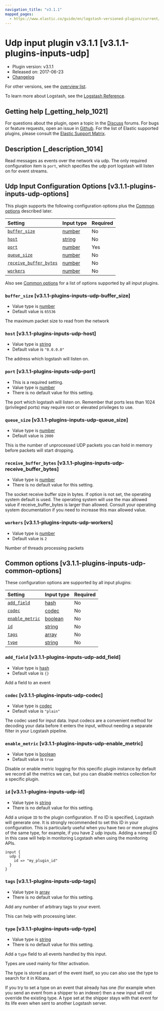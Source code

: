 ```yaml
---
navigation_title: "v3.1.1"
mapped_pages:
  - https://www.elastic.co/guide/en/logstash-versioned-plugins/current/v3.1.1-plugins-inputs-udp.html
---
```


# Udp input plugin v3.1.1 [v3.1.1-plugins-inputs-udp]

* Plugin version: v3.1.1
* Released on: 2017-06-23
* [Changelog](https://github.com/logstash-plugins/logstash-input-udp/blob/v3.1.1/CHANGELOG.md)

For other versions, see the [overview list](input-udp-index.md).

To learn more about Logstash, see the [Logstash Reference](https://www.elastic.co/guide/en/logstash/current/index.html).

## Getting help [_getting_help_1021]

For questions about the plugin, open a topic in the [Discuss](http://discuss.elastic.co) forums. For bugs or feature requests, open an issue in [Github](https://github.com/logstash-plugins/logstash-input-udp). For the list of Elastic supported plugins, please consult the [Elastic Support Matrix](https://www.elastic.co/support/matrix#matrix_logstash_plugins).

## Description [_description_1014]

Read messages as events over the network via udp. The only required configuration item is `port`, which specifies the udp port logstash will listen on for event streams.

## Udp Input Configuration Options [v3.1.1-plugins-inputs-udp-options]

This plugin supports the following configuration options plus the [Common options](v3-1-1-plugins-inputs-udp.md#v3.1.1-plugins-inputs-udp-common-options) described later.

| Setting | Input type | Required |
| :- | :- | :- |
| [`buffer_size`](v3-1-1-plugins-inputs-udp.md#v3.1.1-plugins-inputs-udp-buffer_size) | [number](/lsr/value-types.md#number) | No |
| [`host`](v3-1-1-plugins-inputs-udp.md#v3.1.1-plugins-inputs-udp-host) | [string](/lsr/value-types.md#string) | No |
| [`port`](v3-1-1-plugins-inputs-udp.md#v3.1.1-plugins-inputs-udp-port) | [number](/lsr/value-types.md#number) | Yes |
| [`queue_size`](v3-1-1-plugins-inputs-udp.md#v3.1.1-plugins-inputs-udp-queue_size) | [number](/lsr/value-types.md#number) | No |
| [`receive_buffer_bytes`](v3-1-1-plugins-inputs-udp.md#v3.1.1-plugins-inputs-udp-receive_buffer_bytes) | [number](/lsr/value-types.md#number) | No |
| [`workers`](v3-1-1-plugins-inputs-udp.md#v3.1.1-plugins-inputs-udp-workers) | [number](/lsr/value-types.md#number) | No |

Also see [Common options](v3-1-1-plugins-inputs-udp.md#v3.1.1-plugins-inputs-udp-common-options) for a list of options supported by all input plugins.

### `buffer_size` [v3.1.1-plugins-inputs-udp-buffer_size]

* Value type is [number](/lsr/value-types.md#number)
* Default value is `65536`

The maximum packet size to read from the network

### `host` [v3.1.1-plugins-inputs-udp-host]

* Value type is [string](/lsr/value-types.md#string)
* Default value is `"0.0.0.0"`

The address which logstash will listen on.

### `port` [v3.1.1-plugins-inputs-udp-port]

* This is a required setting.
* Value type is [number](/lsr/value-types.md#number)
* There is no default value for this setting.

The port which logstash will listen on. Remember that ports less than 1024 (privileged ports) may require root or elevated privileges to use.

### `queue_size` [v3.1.1-plugins-inputs-udp-queue_size]

* Value type is [number](/lsr/value-types.md#number)
* Default value is `2000`

This is the number of unprocessed UDP packets you can hold in memory before packets will start dropping.

### `receive_buffer_bytes` [v3.1.1-plugins-inputs-udp-receive_buffer_bytes]

* Value type is [number](/lsr/value-types.md#number)
* There is no default value for this setting.

The socket receive buffer size in bytes. If option is not set, the operating system default is used. The operating system will use the max allowed value if receive\_buffer\_bytes is larger than allowed. Consult your operating system documentation if you need to increase this max allowed value.

### `workers` [v3.1.1-plugins-inputs-udp-workers]

* Value type is [number](/lsr/value-types.md#number)
* Default value is `2`

Number of threads processing packets

## Common options [v3.1.1-plugins-inputs-udp-common-options]

These configuration options are supported by all input plugins:

| Setting | Input type | Required |
| :- | :- | :- |
| [`add_field`](v3-1-1-plugins-inputs-udp.md#v3.1.1-plugins-inputs-udp-add_field) | [hash](/lsr/value-types.md#hash) | No |
| [`codec`](v3-1-1-plugins-inputs-udp.md#v3.1.1-plugins-inputs-udp-codec) | [codec](/lsr/value-types.md#codec) | No |
| [`enable_metric`](v3-1-1-plugins-inputs-udp.md#v3.1.1-plugins-inputs-udp-enable_metric) | [boolean](/lsr/value-types.md#boolean) | No |
| [`id`](v3-1-1-plugins-inputs-udp.md#v3.1.1-plugins-inputs-udp-id) | [string](/lsr/value-types.md#string) | No |
| [`tags`](v3-1-1-plugins-inputs-udp.md#v3.1.1-plugins-inputs-udp-tags) | [array](/lsr/value-types.md#array) | No |
| [`type`](v3-1-1-plugins-inputs-udp.md#v3.1.1-plugins-inputs-udp-type) | [string](/lsr/value-types.md#string) | No |

### `add_field` [v3.1.1-plugins-inputs-udp-add_field]

* Value type is [hash](/lsr/value-types.md#hash)
* Default value is `{}`

Add a field to an event

### `codec` [v3.1.1-plugins-inputs-udp-codec]

* Value type is [codec](/lsr/value-types.md#codec)
* Default value is `"plain"`

The codec used for input data. Input codecs are a convenient method for decoding your data before it enters the input, without needing a separate filter in your Logstash pipeline.

### `enable_metric` [v3.1.1-plugins-inputs-udp-enable_metric]

* Value type is [boolean](/lsr/value-types.md#boolean)
* Default value is `true`

Disable or enable metric logging for this specific plugin instance by default we record all the metrics we can, but you can disable metrics collection for a specific plugin.

### `id` [v3.1.1-plugins-inputs-udp-id]

* Value type is [string](/lsr/value-types.md#string)
* There is no default value for this setting.

Add a unique `ID` to the plugin configuration. If no ID is specified, Logstash will generate one. It is strongly recommended to set this ID in your configuration. This is particularly useful when you have two or more plugins of the same type, for example, if you have 2 udp inputs. Adding a named ID in this case will help in monitoring Logstash when using the monitoring APIs.

```
input {
  udp {
    id => "my_plugin_id"
  }
}
```

### `tags` [v3.1.1-plugins-inputs-udp-tags]

* Value type is [array](/lsr/value-types.md#array)
* There is no default value for this setting.

Add any number of arbitrary tags to your event.

This can help with processing later.

### `type` [v3.1.1-plugins-inputs-udp-type]

* Value type is [string](/lsr/value-types.md#string)
* There is no default value for this setting.

Add a `type` field to all events handled by this input.

Types are used mainly for filter activation.

The type is stored as part of the event itself, so you can also use the type to search for it in Kibana.

If you try to set a type on an event that already has one (for example when you send an event from a shipper to an indexer) then a new input will not override the existing type. A type set at the shipper stays with that event for its life even when sent to another Logstash server.
